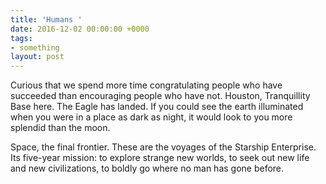 ```yaml
---
title: 'Humans '
date: 2016-12-02 00:00:00 +0000
tags:
- something
layout: post
---
```

Curious that we spend more time congratulating people who have succeeded than encouraging people who have not. Houston, Tranquillity Base here. The Eagle has landed. If you could see the earth illuminated when you were in a place as dark as night, it would look to you more splendid than the moon.

Space, the final frontier. These are the voyages of the Starship Enterprise. Its five-year mission: to explore strange new worlds, to seek out new life and new civilizations, to boldly go where no man has gone before.
